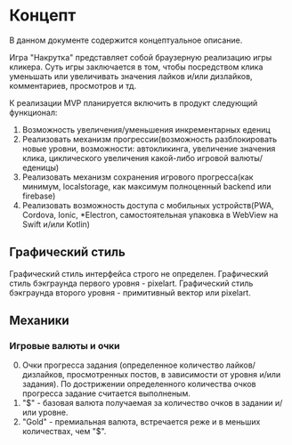 # Концепт

В данном документе содержится концептуальное описание.

Игра "Накрутка" представляет собой браузерную реализацию игры кликера. Суть игры заключается в том, чтобы посредством клика уменьшать или увеличивать значения лайков и/или дизлайков, комментариев, просмотров и тд.

К реализации MVP планируется включить в продукт следующий функционал: 
1. Возможность увеличения/уменьшения инкрементарных едениц
2. Реализовать механизм прогрессии(возможность разблокировать новые уровни, возможности: автокликинга, увеличение значения клика, циклического увеличения какой-либо игровой валюты/еденицы)
3. Реализовать механизм сохранения игрового прогресса(как минимум, localstorage, как максимум полноценный backend или firebase)
4. Реализовать возможность доступа с мобильных устройств(PWA, Cordova, Ionic, *Electron, самостоятельная упаковка в WebView на Swift и/или Kotlin) 

## Графический стиль

Графический стиль интерфейса строго не определен. 
Графический стиль бэкграунда первого уровня - pixelart.
Графический стиль бэкграунда второго уровня - примитивный вектор или pixelart. 

## Механики

### Игровые валюты и очки

0. Очки прогресса задания (определенное количество лайков/дизлайков, просмотренных постов, в зависимости от уровня и/или задания). По дострижении определенного количества очков прогресса задание считается выполненым.
1. "$" - базовая валюта получаемая за количество очков в задании и/или уровне.
2. "Gold" - премиальная валюта, встречается реже и в меньших количествах, чем "$".  

